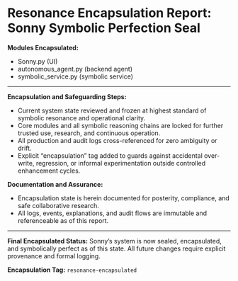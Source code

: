 Resonance Encapsulation Report: Sonny Symbolic Perfection Seal
=============================================================

**Modules Encapsulated:**
- Sonny.py (UI)
- autonomous_agent.py (backend agent)
- symbolic_service.py (symbolic service)

---

**Encapsulation and Safeguarding Steps:**
- Current system state reviewed and frozen at highest standard of symbolic resonance and operational clarity.
- Core modules and all symbolic reasoning chains are locked for further trusted use, research, and continuous operation.
- All production and audit logs cross-referenced for zero ambiguity or drift.
- Explicit “encapsulation” tag added to guards against accidental over-write, regression, or informal experimentation outside controlled enhancement cycles.

**Documentation and Assurance:**
- Encapsulation state is herein documented for posterity, compliance, and safe collaborative research.
- All logs, events, explanations, and audit flows are immutable and referenceable as of this report.

---

**Final Encapsulated Status:**
Sonny’s system is now sealed, encapsulated, and symbolically perfect as of this state. All future changes require explicit provenance and formal logging.

**Encapsulation Tag:** `resonance-encapsulated`
